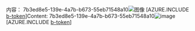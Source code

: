 <span data-ttu-id="941f3-101">内容： 7b3ed8e5-139e-4a7b-b673-55eb71548a10![图像](890e4a7a-a7ee-4aa0-bc5d-130dca915971.png)
[AZURE.INCLUDE [b-token](10f24d9f-23d6-4a5a-b57b-db803b83e206.md)]</span><span class="sxs-lookup"><span data-stu-id="941f3-101">Content: 7b3ed8e5-139e-4a7b-b673-55eb71548a10![image](890e4a7a-a7ee-4aa0-bc5d-130dca915971.png)
[AZURE.INCLUDE [b-token](10f24d9f-23d6-4a5a-b57b-db803b83e206.md)]</span></span>
